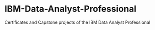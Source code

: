# IBM-Data-Analyst-Professional
Certificates and Capstone projects of the IBM Data Analyst Professional
